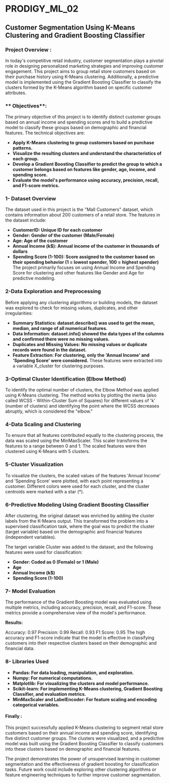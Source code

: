 # PRODIGY_ML_02
## Customer Segmentation Using K-Means Clustering and Gradient Boosting Classifier
### Project Overview :
In today's competitive retail industry, customer segmentation plays a pivotal role in designing personalized marketing strategies and improving customer engagement. This project aims to group retail store customers based on their purchase history using K-Means clustering. Additionally, a predictive model is implemented using the Gradient Boosting Classifier to classify the clusters formed by the K-Means algorithm based on specific customer attributes.
### ** Objectives**:
The primary objective of this project is to identify distinct customer groups based on annual income and spending scores and to build a predictive model to classify these groups based on demographic and financial features. The technical objectives are:

- **Apply K-Means clustering to group customers based on purchase patterns.**
- **Visualize the resulting clusters and understand the characteristics of each group.**
- **Develop a Gradient Boosting Classifier to predict the group to which a customer belongs based on features like gender, age, income, and spending score.**
- **Evaluate the model's performance using accuracy, precision, recall, and F1-score metrics.**



### 1- Dataset Overview
The dataset used in this project is the "Mall Customers" dataset, which contains information about 200 customers of a retail store. The features in the dataset include:

- **CustomerID: Unique ID for each customer**
- **Gender: Gender of the customer (Male/Female)**
- **Age: Age of the customer**
- **Annual Income (k$): Annual income of the customer in thousands of dollars**
- **Spending Score (1-100): Score assigned to the customer based on their spending behavior (1 = lowest spender, 100 = highest spender)**
The project primarily focuses on using Annual Income and Spending Score for clustering and other features like Gender and Age for predictive modeling.


### 2-Data Exploration and Preprocessing
Before applying any clustering algorithms or building models, the dataset was explored to check for missing values, duplicates, and other irregularities:

- **Summary Statistics: dataset.describe() was used to get the mean, median, and range of all numerical features.**
- **Data Information: dataset.info() showed the data types of the columns and confirmed there were no missing values.**
- **Duplicates and Missing Values: No missing values or duplicate records were found in the dataset.**
- **Feature Extraction: For clustering, only the 'Annual Income' and 'Spending Score' were considered.**
  These features were extracted into a variable X_cluster for clustering purposes.

### 3-Optimal Cluster Identification (Elbow Method)
To identify the optimal number of clusters, the Elbow Method was applied using K-Means clustering. The method works by plotting the inertia (also called WCSS - Within-Cluster Sum of Squares) for different values of 'k' (number of clusters) and identifying the point where the WCSS decreases abruptly, which is considered the "elbow."


### 4-Data Scaling and Clustering
To ensure that all features contributed equally to the clustering process, the data was scaled using the MinMaxScaler. This scaler transforms the features to a range between 0 and 1. The scaled features were then clustered using K-Means with 5 clusters.


### 5-Cluster Visualization
To visualize the clusters, the scaled values of the features 'Annual Income' and 'Spending Score' were plotted, with each point representing a customer. Different colors were used for each cluster, and the cluster centroids were marked with a star (*).

### 6-Predictive Modeling Using Gradient Boosting Classifier
After clustering, the original dataset was enriched by adding the cluster labels from the K-Means output. This transformed the problem into a supervised classification task, where the goal was to predict the cluster (target variable) based on the demographic and financial features (independent variables).

The target variable Cluster was added to the dataset, and the following features were used for classification:

- **Gender: Coded as 0 (Female) or 1 (Male)**
- **Age**
- **Annual Income (k$)**
- **Spending Score (1-100)**




### 7- Model Evaluation
The performance of the Gradient Boosting model was evaluated using multiple metrics, including accuracy, precision, recall, and F1-score. These metrics provide a comprehensive view of the model's performance.

**Results:**

Accuracy: 0.97
Precision: 0.99
Recall: 0.93
F1 Score: 0.95
The high accuracy and F1-score indicate that the model is effective in classifying customers into their respective clusters based on their demographic and financial data.



### 8- Libraries Used
- **Pandas: For data loading, manipulation, and exploration.**
- **Numpy: For numerical computations.**
- **Matplotlib: For visualizing the clusters and model performance.**
- **Scikit-learn: For implementing K-Means clustering, Gradient Boosting Classifier, and evaluation metrics.**
- **MinMaxScaler and LabelEncoder: For feature scaling and encoding categorical variables.**



#### Finally :


This project successfully applied K-Means clustering to segment retail store customers based on their annual income and spending score, identifying five distinct customer groups. The clusters were visualized, and a predictive model was built using the Gradient Boosting Classifier to classify customers into these clusters based on demographic and financial features.

The project demonstrates the power of unsupervised learning in customer segmentation and the effectiveness of gradient boosting for classification tasks. Future work could include exploring other clustering algorithms or feature engineering techniques to further improve customer segmentation.
